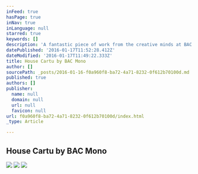 ```yaml
---
inFeed: true
hasPage: true
inNav: true
inLanguage: null
starred: true
keywords: []
description: 'A fantastic piece of work from the creative minds at BAC Mono.  The perfect blend of visible carbon, striking paint detail and the innovative use of matt panelling.  A design that you can look at for hours and hours!'
datePublished: '2016-01-17T11:52:28.412Z'
dateModified: '2016-01-17T11:49:22.333Z'
title: House Cartu by BAC Mono
author: []
sourcePath: _posts/2016-01-16-f0a960f8-ba72-4a71-8232-0f612b70100d.md
published: true
authors: []
publisher:
  name: null
  domain: null
  url: null
  favicon: null
url: f0a960f8-ba72-4a71-8232-0f612b70100d/index.html
_type: Article

---
```

## House Cartu by BAC Mono
![](https://the-grid-user-content.s3-us-west-2.amazonaws.com/98208488-3230-4819-9abc-fd4cb550e395.jpg)
![](https://the-grid-user-content.s3-us-west-2.amazonaws.com/cc85eca8-3ff2-4c80-8cf6-05536bfc81f0.jpg)
![](https://the-grid-user-content.s3-us-west-2.amazonaws.com/76367e8d-8395-4aaf-8c49-ea59f6e808f8.jpg)